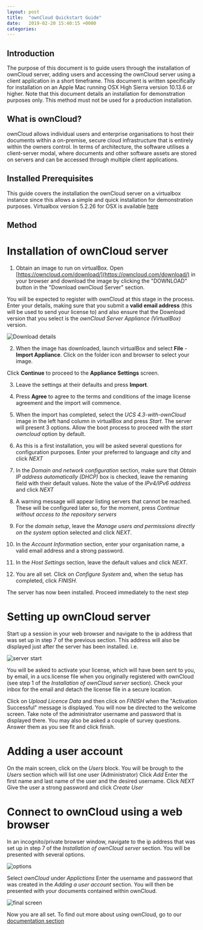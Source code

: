```yaml
---
layout: post
title:  "ownCloud Quickstart Guide"
date:   2019-02-20 15:40:15 +0000
categories: 
---
```


## Introduction
The purpose of this document is to guide users through the installation of ownCloud server, adding users and accessing the ownCloud server using a client application in a short timeframe.  This document is written specifically for installation on an Apple Mac running OSX High Sierra version 10.13.6 or higher.  Note that this document details an installation for demonstration purposes only.  This method must not be used for a production installation.

## What is ownCloud?
ownCloud allows individual users and enterprise organisations to host their documents within a on-premise, secure cloud infrastructure that is entirely within the owners control.  In terms of architecture, the software utilises a client-server modal, where documents and other software assets are stored on servers and can be accessed through multiple client applications. 

## Installed Prerequisites
This guide covers the installation the ownCloud server on a virtualbox instance since this allows a simple and quick installation for demonstration purposes.  Virtualbox version 5.2.26 for OSX is available [here](https://download.virtualbox.org/virtualbox/6.0.4/VirtualBox-6.0.4-128413-OSX.dmg) 

## Method
# Installation of ownCloud server
1. Obtain an image to run on virtualBox.  Open [https://owncloud.com/download/](https://owncloud.com/download/) in your browser and download the image by clicking the "DOWNLOAD" button in the "Download ownCloud Server" section.

You will be expected to register with ownCloud at this stage in the process.  Enter your details, making sure that you submit a **valid email address** (this will be used to send your license to) and also ensure that the Download version that you select is the _ownCloud Server Appliance (VirtualBox)_ version.

![Download details](../../../../images/downloaddetails.png)

2. When the image has downloaded, launch virtualBox and select **File** - **Import Appliance**.  Click on the folder icon and browser to select your image.

Click **Continue** to proceed to the **Appliance Settings** screen.

3. Leave the settings at their defaults and press **Import**.

4. Press **Agree** to agree to the terms and conditions of the image license agreement and the import will commence.

5. When the import has completed, select the *UCS 4.3-with-ownCloud* image in the left hand column in virtualBox and press *Start*.  The server will present 3 options.  Allow the boot process to proceed with the *start owncloud* option by default.

6. As this is a first installation, you will be asked several questions for configuration purposes.  Enter your preferred to language and city and click *NEXT*

7. In the *Domain and network configuration* section, make sure that *Obtain IP address automatically (DHCP)* box is checked, leave the remaning field with their default values.  Note the value of the *IPv4/IPv6 address* and click *NEXT*

8. A warning message will appear listing servers that cannot be reached.  These will be configured later so, for the moment, press *Continue without access to the repository servers*

9. For the *domain setup*, leave the *Manage users and permissions directly on the system* option selected and click *NEXT*.

10. In the *Account Information* section, enter your organisation name, a valid email address and a strong password.

11. In the *Host Settings* section, leave the default values and click *NEXT*.

12.  You are all set.  Click on *Configure System* and, when the setup has completed, click *FINISH*.

The server has now been installed.  Proceed immediately to the next step

# Setting up ownCloud server
Start up a session in your web browser and navigate to the ip address that was set up in step 7 of the previous section.  This address will also be displayed just after the server has been installed.  i.e.

![server start](../../../../images/server_start.png)

You will be asked to activate your license, which will have been sent to you, by email, in a ucs.license file when you originally registered with ownCloud (see step 1 of the *Installation of ownCloud server* section).  Check your inbox for the email and detach the license file in a secure location.

Click on *Upload Licence Data* and then click on *FINISH* when the "Activation Successful" message is displayed.  You will now be directed to the welcome screen.  Take note of the administrator username and password that is displayed there.  You may also be asked a couple of survey questions.  Answer them as you see fit and click finish.

# Adding a user account
On the main screen, click on the *Users* block.  You will be brough to the *Users* section which will list one user (Administrator)
Click *Add*
Enter the first name and last name of the user and the desired username.  Click *NEXT*
Give the user a strong password and click *Create User*

# Connect to ownCloud using a web browser
In an incognito/private browser window, navigate to the ip address that was set up in step 7 of the *Installation of ownCloud server* section.  You will be presented with several options.

![options](../../../../images/options.png)

Select *ownCloud* under *Applictions*
Enter the username and password that was created in the *Adding a user account* section.
You will then be presented with your documents contained within ownCloud.  

![final screen](../../../../images/finally.png)

Now you are all set.  To find out more about using ownCloud, go to our [documentation section](https://doc.owncloud.com/server/index.html)

